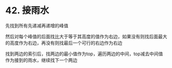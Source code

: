 # 42. 接雨水

先找到所有先递减再递增的峰值

然后对每个峰值的后面找比大于等于其高度的值作为右边，如果没有则找后面最大的高度作为右边，再没有则找最后一个可行的右边作为右边

找到两边的索引后，找两边的最小值作为top，遍历两边的中间，top减去中间值作为接到的雨水，继续找下一个两边
